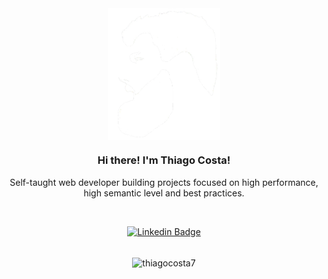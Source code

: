 <div align="center">
  <a href="https://github.com/thiagocosta7">
    <img align="center" src="https://raw.githubusercontent.com/thiagocosta7/thiagocosta7/main/me.png" width="180">
  </a>

  <h3 align="center">Hi there! I'm Thiago Costa!</h3>

  <p align="center">
    Self-taught web developer building projects focused on high performance, high semantic level and best practices.
  </p>

  <br>

  [![Linkedin Badge](https://img.shields.io/badge/-thiagocosta7-blue?style=flat-square&logo=Linkedin&logoColor=white&link=https://www.linkedin.com/in/sriharikapu/)](https://www.linkedin.com/in/thiagocosta7/)
  <br><br>

  <img align="center" src="https://github-readme-stats.vercel.app/api/top-langs?username=thiagocosta7&show_icons=true&locale=en&layout=compact&theme=transparent" alt="thiagocosta7" />
</div>
